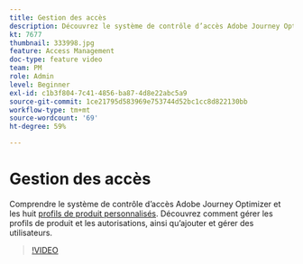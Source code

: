 ```yaml
---
title: Gestion des accès
description: Découvrez le système de contrôle d’accès Adobe Journey Optimizer et les huit profils de produits personnalisés. Découvrez comment gérer les profils de produit et les autorisations, ainsi qu’ajouter et gérer des utilisateurs.
kt: 7677
thumbnail: 333998.jpg
feature: Access Management
doc-type: feature video
team: PM
role: Admin
level: Beginner
exl-id: c1b3f804-7c41-4856-ba87-4d8e22abc5a9
source-git-commit: 1ce21795d583969e753744d52bc1cc8d822130bb
workflow-type: tm+mt
source-wordcount: '69'
ht-degree: 59%

---
```


# Gestion des accès

Comprendre le système de contrôle d’accès Adobe Journey Optimizer et les huit [profils de produit personnalisés](https://experienceleague.adobe.com/docs/journey-optimizer/using/administration/ootb-product-profiles.html?lang=fr). Découvrez comment gérer les profils de produit et les autorisations, ainsi qu’ajouter et gérer des utilisateurs.

>[!VIDEO](https://video.tv.adobe.com/v/333998?quality=12)
